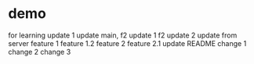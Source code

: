 # demo
for learning
update 1 update main, f2
update 1 f2
update 2
update from server
feature 1
feature 1.2
feature 2
feature 2.1
update README
change 1
change 2
change 3
